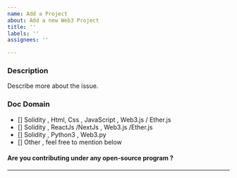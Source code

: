 ```yaml
---
name: Add a Project
about: Add a new Web3 Project
title: ''
labels: ''
assignees: ''

---
```


### Description 
Describe more about the issue.

### Doc Domain
<!--
Leave it unchecked Owner will mark it :)
-->
- [] Solidity , Html, Css , JavaScript , Web3.js / Ether.js
- [] Solidity , ReactJs /NextJs , Web3.js /Ether.js
- [] Solidity , Python3 , Web3.py
- [] Other , feel free to mention below

#### Are you contributing under any open-source program ?

<hr/>
